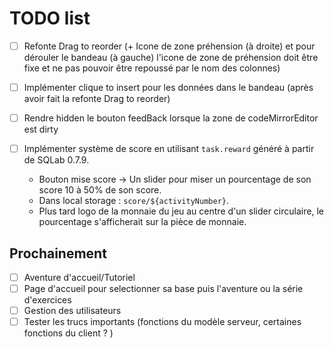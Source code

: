 # TODO list

- [ ] Refonte Drag to reorder (+ Icone de zone préhension (à droite) et pour dérouler le bandeau (à gauche) l'icone de zone de préhension doit être fixe et ne pas pouvoir être repoussé par le nom des colonnes)
- [ ] Implémenter clique to insert pour les données dans le bandeau (après avoir fait la refonte Drag to reorder)
- [ ] Rendre hidden le bouton feedBack lorsque la zone de codeMirrorEditor est dirty

- [ ] Implémenter système de score en utilisant `task.reward` généré à partir de SQLab 0.7.9.
    - Bouton mise score -> Un slider pour miser un pourcentage de son score 10 à 50% de son score. 
    - Dans local storage : `score/${activityNumber}`.
    - Plus tard logo de la monnaie du jeu au centre d'un slider circulaire, le pourcentage s'afficherait sur la pièce de monnaie.
## Prochainement
- [ ] Aventure d'accueil/Tutoriel
- [ ] Page d'accueil pour selectionner sa base puis l'aventure ou la série d'exercices
- [ ] Gestion des utilisateurs
- [ ] Tester les trucs importants (fonctions du modèle serveur, certaines fonctions du client ?  )